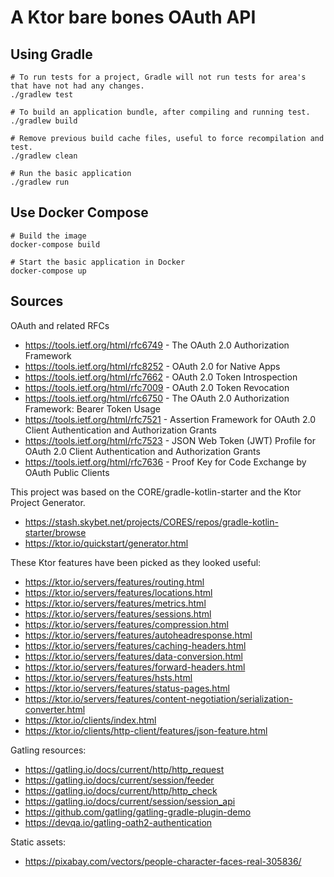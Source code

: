 # A Ktor bare bones OAuth API

## Using Gradle
```
# To run tests for a project, Gradle will not run tests for area's that have not had any changes.
./gradlew test

# To build an application bundle, after compiling and running test.
./gradlew build

# Remove previous build cache files, useful to force recompilation and test.
./gradlew clean

# Run the basic application
./gradlew run
```

## Use Docker Compose
```
# Build the image
docker-compose build

# Start the basic application in Docker
docker-compose up
```

## Sources
OAuth and related RFCs
 * https://tools.ietf.org/html/rfc6749 - The OAuth 2.0 Authorization Framework
 * https://tools.ietf.org/html/rfc8252 - OAuth 2.0 for Native Apps
 * https://tools.ietf.org/html/rfc7662 - OAuth 2.0 Token Introspection
 * https://tools.ietf.org/html/rfc7009 - OAuth 2.0 Token Revocation
 * https://tools.ietf.org/html/rfc6750 - The OAuth 2.0 Authorization Framework: Bearer Token Usage
 * https://tools.ietf.org/html/rfc7521 - Assertion Framework for OAuth 2.0 Client Authentication and Authorization Grants
 * https://tools.ietf.org/html/rfc7523 - JSON Web Token (JWT) Profile for OAuth 2.0 Client Authentication and Authorization Grants
 * https://tools.ietf.org/html/rfc7636 - Proof Key for Code Exchange by OAuth Public Clients

This project was based on the CORE/gradle-kotlin-starter and the Ktor Project Generator.
 * https://stash.skybet.net/projects/CORES/repos/gradle-kotlin-starter/browse
 * https://ktor.io/quickstart/generator.html
 
These Ktor features have been picked as they looked useful:
 * https://ktor.io/servers/features/routing.html
 * https://ktor.io/servers/features/locations.html
 * https://ktor.io/servers/features/metrics.html
 * https://ktor.io/servers/features/sessions.html
 * https://ktor.io/servers/features/compression.html
 * https://ktor.io/servers/features/autoheadresponse.html
 * https://ktor.io/servers/features/caching-headers.html
 * https://ktor.io/servers/features/data-conversion.html
 * https://ktor.io/servers/features/forward-headers.html
 * https://ktor.io/servers/features/hsts.html
 * https://ktor.io/servers/features/status-pages.html
 * https://ktor.io/servers/features/content-negotiation/serialization-converter.html
 * https://ktor.io/clients/index.html
 * https://ktor.io/clients/http-client/features/json-feature.html

Gatling resources:
 * https://gatling.io/docs/current/http/http_request
 * https://gatling.io/docs/current/session/feeder
 * https://gatling.io/docs/current/http/http_check
 * https://gatling.io/docs/current/session/session_api
 * https://github.com/gatling/gatling-gradle-plugin-demo
 * https://devqa.io/gatling-oath2-authentication

Static assets:
 * https://pixabay.com/vectors/people-character-faces-real-305836/

